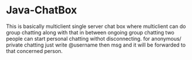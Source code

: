# Java-ChatBox

This is basically multiclient single server chat box where multiclient can do group chatting along with that in between ongoing group chatting two people can start personal chatting withot disconnecting.
for anonymous/ private chatting just write @username then msg 
and it will be forwarded to that concerned person.
